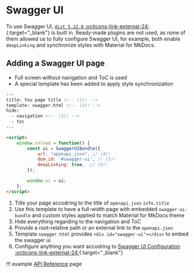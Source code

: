 # Swagger UI

To use Swagger UI, [`dist 5.22.0` :octicons-link-external-24:](https://github.com/swagger-api/swagger-ui/releases/tag/v5.22.0){:target="_blank"} is built in. Ready-made plugins are not used, as none of them allowed us to fully configure Swagger UI, for example, both enable `deepLinking` and synchronize styles with Material for MkDocs.

## Adding a Swagger UI page

- Full screen without navigation and ToC is used
- A special template has been added to apply style synchronization

``` html
---
title: You page title <!-- (1)! -->
template: swagger.html <!-- (2)! -->
hide:
  - navigation <!-- (3)! -->
  - toc
---

<script>
    window.onload = function() {
        const ui = SwaggerUIBundle({
            url: "openapi.json", // (4)!
            dom_id: '#swagger-ui', // (5)!
            deepLinking: true,  // (6)!
        });

        window.ui = ui;
    };
</script>
```

1.  Title your page accodring to the title of `openapi.json` `info.title`
2.  Use this template to have a full-width page with embedded `swagger-ui-bundle` and custom styles applied to match Material for MkDocs theme
3.  Hide everything regarding to the navigation and ToC
4.  Provide a root-relative path or an external link to the `openapi.json`
5.  Template `swagger.html` provides `<div id="swagger-ui"></div>` to embed the swagger ui
6.  Configure anything you want accodring to [Swagger UI Configuration :octicons-link-external-24:](https://swagger.io/docs/open-source-tools/swagger-ui/usage/configuration/){:target="_blank"}

!!! example
    [API Reference](/api/reference) page
